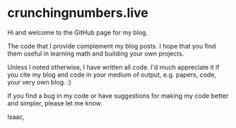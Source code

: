 # crunchingnumbers.live
Hi and welcome to the GitHub page for my blog.

The code that I provide complement my blog posts. I hope
that you find them useful in learning math and building
your own projects.

Unless I noted otherwise, I have written all code. I'd
much appreciate it if you cite my blog and code in your
medium of output, e.g. papers, code, your very own blog. :)

If you find a bug in my code or have suggestions for making
my code better and simpler, please let me know.


Isaac,
